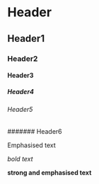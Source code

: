 # Header
## Header1
### Header2
#### Header3
##### Header4
###### Header5
####### Header6

Emphasised text

*bold text*

**strong and emphasised text**
